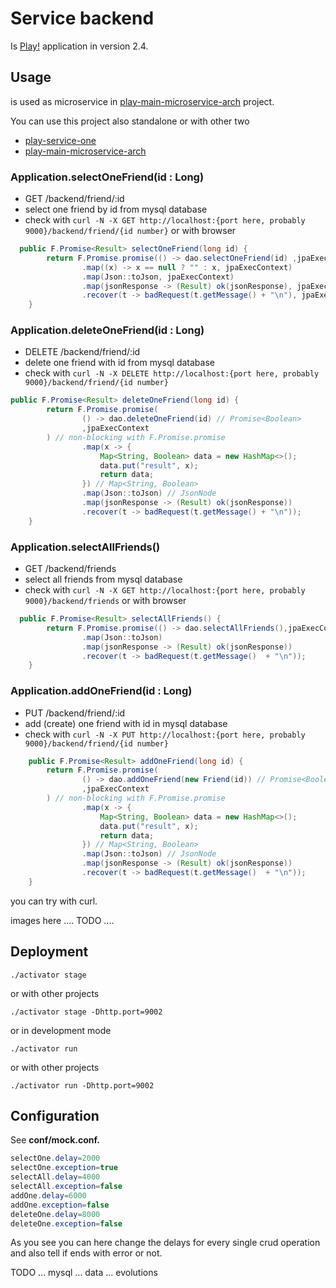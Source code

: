 # Service backend


Is [Play!](https://www.playframework.com/) application in version 2.4.

## Usage

is used as microservice in [play-main-microservice-arch](https://github.com/peterszatmary/play-main-microservice-arch) project.

You can use this project also standalone or with other two

- [play-service-one](https://github.com/peterszatmary/play-service-one)
- [play-main-microservice-arch](https://github.com/peterszatmary/play-main-microservice-arch)

### Application.selectOneFriend(id : Long)
- GET  /backend/friend/:id  
- select one friend by id from mysql database
- check with ```curl -N -X GET http://localhost:{port here, probably 9000}/backend/friend/{id number}``` or with browser

```java
  public F.Promise<Result> selectOneFriend(long id) {
        return F.Promise.promise(() -> dao.selectOneFriend(id) ,jpaExecContext) // non-blocking with F.Promise.promise
                .map((x) -> x == null ? "" : x, jpaExecContext)
                .map(Json::toJson, jpaExecContext)
                .map(jsonResponse -> (Result) ok(jsonResponse), jpaExecContext)
                .recover(t -> badRequest(t.getMessage() + "\n"), jpaExecContext);
    }
```

### Application.deleteOneFriend(id : Long)
- DELETE        /backend/friend/:id    
- delete one friend with id from mysql database
- check with ```curl -N -X DELETE http://localhost:{port here, probably 9000}/backend/friend/{id number}```

```java
public F.Promise<Result> deleteOneFriend(long id) {
        return F.Promise.promise(
                () -> dao.deleteOneFriend(id) // Promise<Boolean>
                ,jpaExecContext
        ) // non-blocking with F.Promise.promise
                .map(x -> {
                    Map<String, Boolean> data = new HashMap<>();
                    data.put("result", x);
                    return data;
                }) // Map<String, Boolean>
                .map(Json::toJson) // JsonNode
                .map(jsonResponse -> (Result) ok(jsonResponse))
                .recover(t -> badRequest(t.getMessage() + "\n"));
    }
```

### Application.selectAllFriends()
- GET           /backend/friends        
- select all friends from mysql database
- check with ```curl -N -X GET http://localhost:{port here, probably 9000}/backend/friends``` or with browser

```java
  public F.Promise<Result> selectAllFriends() {
        return F.Promise.promise(() -> dao.selectAllFriends(),jpaExecContext) // non-blocking with F.Promise.promise
                .map(Json::toJson)
                .map(jsonResponse -> (Result) ok(jsonResponse))
                .recover(t -> badRequest(t.getMessage()  + "\n"));
    }
```

### Application.addOneFriend(id : Long)
- PUT           /backend/friend/:id
- add (create) one friend with id in mysql database
- check with ```curl -N -X PUT http://localhost:{port here, probably 9000}/backend/friend/{id number}```

```java
    public F.Promise<Result> addOneFriend(long id) {
        return F.Promise.promise(
                () -> dao.addOneFriend(new Friend(id)) // Promise<Boolean>
                ,jpaExecContext
        ) // non-blocking with F.Promise.promise
                .map(x -> {
                    Map<String, Boolean> data = new HashMap<>();
                    data.put("result", x);
                    return data;
                }) // Map<String, Boolean>
                .map(Json::toJson) // JsonNode
                .map(jsonResponse -> (Result) ok(jsonResponse))
                .recover(t -> badRequest(t.getMessage()  + "\n"));
    }
```

you can try with curl.

images here .... TODO ....


## Deployment

```shell
./activator stage
```

or with other projects

```shell
./activator stage -Dhttp.port=9002
```

or in development mode

```shell
./activator run
```

or with other projects

```shell
./activator run -Dhttp.port=9002
```


## Configuration

See **conf/mock.conf.**

```java
selectOne.delay=2000
selectOne.exception=true
selectAll.delay=4000
selectAll.exception=false
addOne.delay=6000
addOne.exception=false
deleteOne.delay=8000
deleteOne.exception=false 
```

As you see you can here change the delays for every single crud operation and also tell if ends with error or not.


TODO ... mysql ... data ... evolutions
